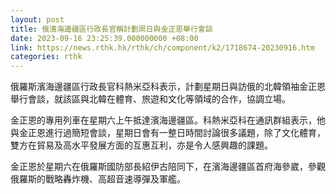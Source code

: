 ```yaml
---
layout: post
title: 俄濱海邊疆區行政長官稱計劃周日與金正恩舉行會談
date: 2023-09-16 23:25:39.000000000 +08:00
link: https://news.rthk.hk/rthk/ch/component/k2/1718674-20230916.htm
categories: rthk
---
```


俄羅斯濱海邊疆區行政長官科熱米亞科表示，計劃星期日與訪俄的北韓領袖金正恩舉行會談，就該區與北韓在體育、旅遊和文化等領域的合作，協調立場。

金正恩的專用列車在星期六上午抵達濱海邊疆區。科熱米亞科在通訊群組表示，他與金正恩進行過簡短會談，星期日會有一整日時間討論很多議題，除了文化體育，雙方在貿易及高水平發展方面的互惠互利，亦是令人感興趣的課題。

金正恩於星期六在俄羅斯國防部長紹伊古陪同下，在濱海邊疆區首府海參崴，參觀俄羅斯的戰略轟炸機、高超音速導彈及軍艦。

